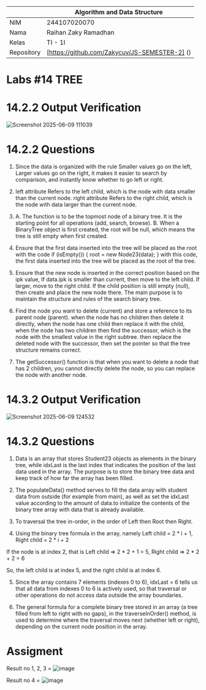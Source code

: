 |  | Algorithm and Data Structure |
|--|--|
| NIM | 244107020070 |
| Nama | Raihan Zaky Ramadhan |
| Kelas | TI - 1I |
| Repository | [https://github.com/Zakycuy/JS-SEMESTER-2] () |

# Labs #14 TREE

# 14.2.2 Output Verification

![Screenshot 2025-06-09 111039](https://github.com/user-attachments/assets/0f98d7a1-a886-4097-9b99-3b9a46a8b9c3)

# 14.2.2 Questions

1. Since the data is organized with the rule Smaller values go on the left, Larger values go on the right, it makes it easier to search by comparison, and instantly know whether to go left or right.

2. left attribute Refers to the left child, which is the node with data smaller than the current node. right attribute Refers to the right child, which is the node with data larger than the current node.

3. A. The function is to be the topmost node of a binary tree. It is the starting point for all operations (add, search, browse).
   B. When a BinaryTree object is first created, the root will be null, which means the tree is still empty when first created.

4. Ensure that the first data inserted into the tree will be placed as the root with the code 
if (isEmpty()) {
    root = new Node23(data);
}
with this code, the first data inserted into the tree will be placed as the root of the tree.

5. Ensure that the new node is inserted in the correct position based on the ipk value, If data.ipk is smaller than current, then move to the left child. If larger, move to the right child. If the child position is still empty (null), then create and place the new node there. The main purpose is to maintain the structure and rules of the search binary tree.

6. Find the node you want to delete (current) and store a reference to its parent node (parent). when the node has no children then delete it directly, when the node has one child then replace it with the child, when the node has two children then find the successor, which is the node with the smallest value in the right subtree. then replace the deleted node with the successor, then set the pointer so that the tree structure remains correct.

7. The getSuccessor() function is that when you want to delete a node that has 2 children, you cannot directly delete the node, so you can replace the node with another node.

# 14.3.2 Output Verification

![Screenshot 2025-06-09 124532](https://github.com/user-attachments/assets/b3d4de7d-caa9-400b-9e69-d7629a11f8f0)

# 14.3.2 Questions

1. Data is an array that stores Student23 objects as elements in the binary tree, while idxLast is the last index that indicates the position of the last data used in the array. The purpose is to store the binary tree data and keep track of how far the array has been filled.

2. The populateData() method serves to fill the data array with student data from outside (for example from main), as well as set the idxLast value according to the amount of data.to initialize the contents of the binary tree array with data that is already available.

3. To traversal the tree in-order, in the order of Left then Root then Right.

4. Using the binary tree formula in the array, namely
Left child = 2 * i + 1, Right child = 2 * i + 2

If the node is at index 2, that is
Left child => 2 * 2 + 1 = 5, Right child => 2 * 2 + 2 = 6

So, the left child is at index 5, and the right child is at index 6.

5. Since the array contains 7 elements (indexes 0 to 6), idxLast = 6 tells us that all data from indexes 0 to 6 is actively used, so that traversal or other operations do not access data outside the array boundaries.

6. The general formula for a complete binary tree stored in an array (a tree filled from left to right with no gaps), in the traverseInOrder() method, is used to determine where the traversal moves next (whether left or right), depending on the current node position in the array.

# Assigment 

Result no 1, 2, 3 = ![image](https://github.com/user-attachments/assets/d11dafaa-2d25-4db8-beb4-b2f2f18306f0)

Result no 4 = ![image](https://github.com/user-attachments/assets/7a197ec8-ea30-481b-893e-9001257b06e8)




